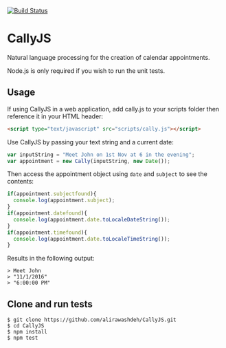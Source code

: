 [![Build Status](https://travis-ci.org/alirawashdeh/CallyJS.svg?branch=master)](https://travis-ci.org/alirawashdeh/CallyJS)

# CallyJS

Natural language processing for the creation of calendar appointments.


Node.js is only required if you wish to run the unit tests.


## Usage

If using CallyJS in a web application, add cally.js to your scripts folder then reference it in your HTML header:

```html
<script type="text/javascript" src="scripts/cally.js"></script>
```

Use CallyJS by passing your text string and a current date:

```javascript
var inputString = "Meet John on 1st Nov at 6 in the evening";
var appointment = new Cally(inputString, new Date());
```

Then access the appointment object using ```date``` and ```subject``` to see the contents:

```javascript
if(appointment.subjectfound){
  console.log(appointment.subject);
}
if(appointment.datefound){
  console.log(appointment.date.toLocaleDateString());
}
if(appointment.timefound){
  console.log(appointment.date.toLocaleTimeString());
}
```

Results in the following output:

```
> Meet John
> "11/1/2016"
> "6:00:00 PM"
```


## Clone and run tests

```
$ git clone https://github.com/alirawashdeh/CallyJS.git
$ cd CallyJS
$ npm install
$ npm test
```
